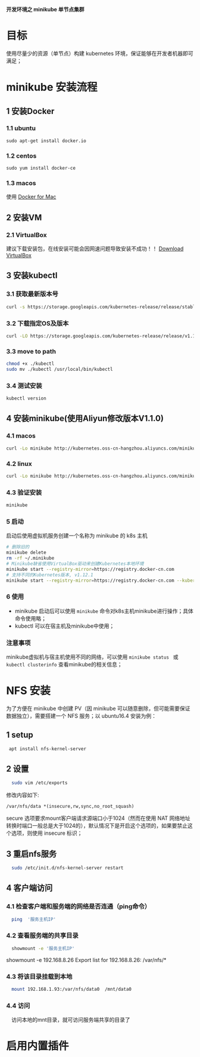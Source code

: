 **开发环境之 minikube 单节点集群**

# 目标
使用尽量少的资源（单节点）构建 kubernetes 环境，保证能够在开发者机器即可满足；

# minikube 安装流程
## 1 安装Docker
### 1.1 ubuntu
```
sudo apt-get install docker.io
```
### 1.2 centos
```
sudo yum install docker-ce
```
### 1.3 macos
使用 [Docker for Mac](https://docs.docker.com/docker-for-mac/)


## 2 安装VM
### 2.1 VirtualBox
建议下载安装包，在线安装可能会因网速问题导致安装不成功！！
[Download VirtualBox](https://www.virtualbox.org/wiki/Downloads)


## 3 安装kubectl
### 3.1 获取最新版本号

```sh
curl -s https://storage.googleapis.com/kubernetes-release/release/stable.txt  # v1.15.0
```
### 3.2 下载指定OS及版本
```sh
curl -LO https://storage.googleapis.com/kubernetes-release/release/v1.15.0/bin/linux/amd64/kubectl
```

### 3.3 move to path
```sh
chmod +x ./kubectl
sudo mv ./kubectl /usr/local/bin/kubectl
```

### 3.4 测试安装
```sh
kubectl version
```

## 4 安装minikube(使用Aliyun修改版本V1.1.0)
### 4.1 macos
```sh
curl -Lo minikube http://kubernetes.oss-cn-hangzhou.aliyuncs.com/minikube/releases/v1.1.0/minikube-darwin-amd64 && chmod +x minikube && sudo mv minikube /usr/local/bin/
```
### 4.2 linux
```sh
curl -Lo minikube http://kubernetes.oss-cn-hangzhou.aliyuncs.com/minikube/releases/v1.1.0/minikube-linux-amd64 && chmod +x minikube && sudo mv minikube /usr/local/bin/
```
### 4.3 验证安装
```sh
minikube 
```

### 5 启动
启动后使用虚拟机服务创建一个名称为 minikube 的 k8s 主机
```sh
# 删除旧的
minikube delete 
rm -rf ~/.minikube
# Minikube缺省使用VirtualBox驱动来创建Kubernetes本地环境
minikube start --registry-mirror=https://registry.docker-cn.com
# 支持不同的Kubernetes版本, v1.12.1
minikube start --registry-mirror=https://registry.docker-cn.com --kubernetes-version v1.12.1
```

### 6 使用
- minikube 启动后可以使用 `minikube` 命令对k8s主机minikube进行操作；具体命令使用略；
- kubectl 可以在宿主机及minikube中使用；

### 注意事项
minikube虚拟机与宿主机使用不同的网络，可以使用 `minikube status ` 或 `kubectl clusterinfo` 查看minikube的相关信息；


# NFS 安装
为了方便在 minikube 中创建 PV（因 minikube 可以随意删除，但可能需要保证数据独立），需要搭建一个 NFS 服务；以 ubuntu16.4 安装为例：
## 1 setup
```sh
 apt install nfs-kernel-server
```

## 2 设置
```sh
  sudo vim /etc/exports
```
修改内容如下:
```
/var/nfs/data *(insecure,rw,sync,no_root_squash)
```
secure 选项要求mount客户端请求源端口小于1024（然而在使用 NAT 网络地址转换时端口一般总是大于1024的），默认情况下是开启这个选项的，如果要禁止这个选项，则使用 insecure 标识；

## 3 重启nfs服务
```sh
  sudo /etc/init.d/nfs-kernel-server restart
```

## 4 客户端访问
### 4.1 检查客户端和服务端的网络是否连通（ping命令）
```sh
  ping  '服务主机IP'
```
### 4.2 查看服务端的共享目录
```sh
  showmount -e '服务主机IP'
```
showmount -e 192.168.8.26
Export list for 192.168.8.26:
/var/nfs/*

### 4.3 将该目录挂载到本地
```sh
  mount 192.168.1.93:/var/nfs/data0  /mnt/data0
```
### 4.4 访问
　访问本地的mnt目录，就可访问服务端共享的目录了


# 启用内置插件
